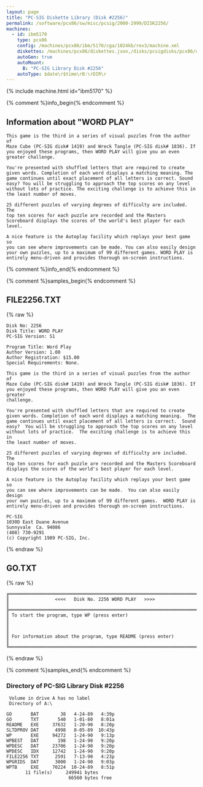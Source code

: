```yaml
---
layout: page
title: "PC-SIG Diskette Library (Disk #2256)"
permalink: /software/pcx86/sw/misc/pcsig/2000-2999/DISK2256/
machines:
  - id: ibm5170
    type: pcx86
    config: /machines/pcx86/ibm/5170/cga/1024kb/rev3/machine.xml
    diskettes: /machines/pcx86/diskettes.json,/disks/pcsigdisks/pcx86/diskettes.json
    autoGen: true
    autoMount:
      B: "PC-SIG Library Disk #2256"
    autoType: $date\r$time\rB:\rDIR\r
---
```


{% include machine.html id="ibm5170" %}

{% comment %}info_begin{% endcomment %}

## Information about "WORD PLAY"

    This game is the third in a series of visual puzzles from the author of
    Maze Cube (PC-SIG disk# 1419) and Wreck Tangle (PC-SIG disk# 1836). If
    you enjoyed these programs, then WORD PLAY will give you an even
    greater challenge.
    
    You're presented with shuffled letters that are required to create
    given words. Completion of each word displays a matching meaning. The
    game continues until exact placement of all letters is correct. Sound
    easy? You will be struggling to approach the top scores on any level
    without lots of practice. The exciting challenge is to achieve this in
    the least number of moves.
    
    25 different puzzles of varying degrees of difficulty are included. The
    top ten scores for each puzzle are recorded and the Masters
    Scoreboard displays the scores of the world's best player for each
    level.
    
    A nice feature is the Autoplay facility which replays your best game so
    you can see where improvements can be made. You can also easily design
    your own puzzles, up to a maximum of 99 different games. WORD PLAY is
    entirely menu-driven and provides thorough on-screen instructions.
{% comment %}info_end{% endcomment %}

{% comment %}samples_begin{% endcomment %}

## FILE2256.TXT

{% raw %}
```
Disk No: 2256                                                           
Disk Title: WORD PLAY                                                   
PC-SIG Version: S1                                                      
                                                                        
Program Title: Word Play                                                
Author Version: 1.00                                                    
Author Registration: $15.00                                             
Special Requirements: None.                                             
                                                                        
This game is the third in a series of visual puzzles from the author of 
Maze Cube (PC-SIG disk# 1419) and Wreck Tangle (PC-SIG disk# 1836). If  
you enjoyed these programs, then WORD PLAY will give you an even greater
challenge.                                                              
                                                                        
You're presented with shuffled letters that are required to create      
given words. Completion of each word displays a matching meaning.  The  
game continues until exact placement of all letters is correct.  Sound  
easy?  You will be struggling to approach the top scores on any level   
without lots of practice.  The exciting challenge is to achieve this in 
the least number of moves.                                              
                                                                        
25 different puzzles of varying degrees of difficulty are included. The 
top ten scores for each puzzle are recorded and the Masters Scoreboard  
displays the scores of the world's best player for each level.          
                                                                        
A nice feature is the Autoplay facility which replays your best game so 
you can see where improvements can be made.  You can also easily design 
your own puzzles, up to a maximum of 99 different games.  WORD PLAY is  
entirely menu-driven and provides thorough on-screen instructions.      
                                                                        
PC-SIG                                                                  
1030D East Duane Avenue                                                 
Sunnyvale  Ca. 94086                                                    
(408) 730-9291                                                          
(c) Copyright 1989 PC-SIG, Inc.                                         
```
{% endraw %}

## GO.TXT

{% raw %}
```
╔═════════════════════════════════════════════════════════════════════════╗
║                 <<<<   Disk No. 2256 WORD PLAY   >>>>                   ║
╠═════════════════════════════════════════════════════════════════════════╣
║ To start the program, type WP (press enter)                             ║
║                                                                         ║
║ For information about the program, type README (press enter)            ║
╚═════════════════════════════════════════════════════════════════════════╝
```
{% endraw %}

{% comment %}samples_end{% endcomment %}

### Directory of PC-SIG Library Disk #2256

     Volume in drive A has no label
     Directory of A:\

    GO       BAT        38   4-24-89   4:39p
    GO       TXT       540   1-01-80   8:01a
    README   EXE     37632   1-20-90   8:20p
    SLTDPROV DAT      4998   8-05-89  10:43p
    WP       EXE     94272   1-24-90   9:13p
    WPBEST   DAT       198   1-24-90   9:20p
    WPDESC   DAT     23706   1-24-90   9:20p
    WPDESC   IDX     12742   1-24-90   9:20p
    FILE2256 TXT      2591   7-13-90   4:23p
    WPGRIDS  DAT      3000   1-24-90   9:03p
    WPTB     EXE     70224  10-24-89   8:51p
           11 file(s)     249941 bytes
                           66560 bytes free
